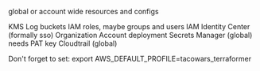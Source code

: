 global or account wide resources and configs


KMS
Log buckets
IAM roles, maybe groups and users
IAM Identity Center (formally sso)
Organization Account deployment
Secrets Manager (global) needs PAT key
Cloudtrail (global)

Don't forget to set:
export AWS_DEFAULT_PROFILE=tacowars_terraformer

